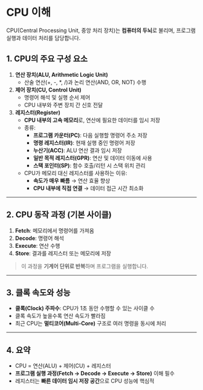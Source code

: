 # CPU 이해

CPU(Central Processing Unit, 중앙 처리 장치)는 **컴퓨터의 두뇌**로 불리며, 프로그램 실행과 데이터 처리를 담당합니다.

## 1. CPU의 주요 구성 요소
1. **연산 장치(ALU, Arithmetic Logic Unit)**
   - 산술 연산(+, -, *, /)과 논리 연산(AND, OR, NOT) 수행
2. **제어 장치(CU, Control Unit)**
   - 명령어 해석 및 실행 순서 제어
   - CPU 내부와 주변 장치 간 신호 전달
3. **레지스터(Register)**
   - **CPU 내부의 고속 메모리**로, 연산에 필요한 데이터를 임시 저장
   - 종류:
     - **프로그램 카운터(PC)**: 다음 실행할 명령어 주소 저장
     - **명령 레지스터(IR)**: 현재 실행 중인 명령어 저장
     - **누산기(ACC)**: ALU 연산 결과 임시 저장
     - **일반 목적 레지스터(GPR)**: 연산 및 데이터 이동에 사용
     - **스택 포인터(SP)**: 함수 호출/리턴 시 스택 위치 관리
   - CPU가 메모리 대신 레지스터를 사용하는 이유:
     - **속도가 매우 빠름** → 연산 효율 향상
     - **CPU 내부에 직접 연결** → 데이터 접근 시간 최소화

---

## 2. CPU 동작 과정 (기본 사이클)
1. **Fetch**: 메모리에서 명령어를 가져옴
2. **Decode**: 명령어 해석
3. **Execute**: 연산 수행
4. **Store**: 결과를 레지스터 또는 메모리에 저장

> 이 과정을 **기계어 단위로 반복**하며 프로그램을 실행합니다.

---

## 3. 클록 속도와 성능
- **클록(Clock) 주파수**: CPU가 1초 동안 수행할 수 있는 사이클 수
- 클록 속도가 높을수록 연산 속도가 빨라짐
- 최근 CPU는 **멀티코어(Multi-Core)** 구조로 여러 명령을 동시에 처리

---

## 4. 요약
- CPU = 연산(ALU) + 제어(CU) + 레지스터  
- **프로그램 실행 과정(Fetch → Decode → Execute → Store)** 이해 필수  
- 레지스터는 **빠른 데이터 임시 저장 공간**으로 CPU 성능에 핵심적
